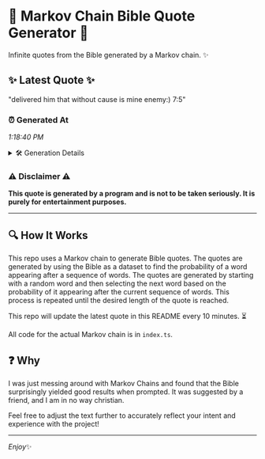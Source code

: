# 📖 Markov Chain Bible Quote Generator 📖

Infinite quotes from the Bible generated by a Markov chain. ✨

## ✨ Latest Quote ✨
"delivered him that without cause is mine enemy:) 7:5"

### ⏰ Generated At
*1:18:40 PM*

<details>
    <summary>🛠️ Generation Details</summary>
    <p>
        <strong>🌱 Seed:</strong> delivered<br>
        <strong>🔄 Iterations:</strong> 8<br>
        <strong>📜 Context History:</strong><br>[ delivered ]: him<br>[ delivered, him ]: that<br>[ delivered, him, that ]: without<br>[ delivered, him, that, without ]: cause<br>[ delivered, him, that, without, cause ]: is<br>[ delivered, him, that, without, cause, is ]: mine<br>[ him, that, without, cause, is, mine ]: enemy:)<br>[ that, without, cause, is, mine, enemy:) ]: 7:5<br>
    </p>
</details>

### ⚠️ Disclaimer ⚠️
**This quote is generated by a program and is not to be taken seriously. It is purely for entertainment purposes.**

---

## 🔍 How It Works

This repo uses a Markov chain to generate Bible quotes. The quotes are generated by using the Bible as a dataset to find the probability of a word appearing after a sequence of words. The quotes are generated by starting with a random word and then selecting the next word based on the probability of it appearing after the current sequence of words. This process is repeated until the desired length of the quote is reached.

This repo will update the latest quote in this README every 10 minutes. ⏳

All code for the actual Markov chain is in `index.ts`.

## ❓ Why

I was just messing around with Markov Chains and found that the Bible surprisingly yielded good results when prompted. 
It was suggested by a friend, and I am in no way christian.

Feel free to adjust the text further to accurately reflect your intent and experience with the project!

---

*Enjoy*✨
